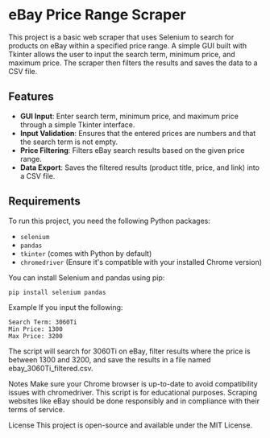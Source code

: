 # eBay Price Range Scraper

This project is a basic web scraper that uses Selenium to search for products on eBay within a specified price range. A simple GUI built with Tkinter allows the user to input the search term, minimum price, and maximum price. The scraper then filters the results and saves the data to a CSV file.

## Features

- **GUI Input**: Enter search term, minimum price, and maximum price through a simple Tkinter interface.
- **Input Validation**: Ensures that the entered prices are numbers and that the search term is not empty.
- **Price Filtering**: Filters eBay search results based on the given price range.
- **Data Export**: Saves the filtered results (product title, price, and link) into a CSV file.

## Requirements

To run this project, you need the following Python packages:

- `selenium`
- `pandas`
- `tkinter` (comes with Python by default)
- `chromedriver` (Ensure it's compatible with your installed Chrome version)

You can install Selenium and pandas using pip:

```bash
pip install selenium pandas
```

Example
If you input the following:
```
Search Term: 3060Ti
Min Price: 1300
Max Price: 3200
```
The script will search for 3060Ti on eBay, filter results where the price is between 1300 and 3200, and save the results in a file named ebay_3060Ti_filtered.csv.


Notes
Make sure your Chrome browser is up-to-date to avoid compatibility issues with chromedriver.
This script is for educational purposes. Scraping websites like eBay should be done responsibly and in compliance with their terms of service.

License
This project is open-source and available under the MIT License.
